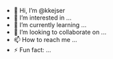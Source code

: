 - 👋 Hi, I’m @kkejser
- 👀 I’m interested in ...
- 🌱 I’m currently learning ...
- 💞️ I’m looking to collaborate on ...
- 📫 How to reach me ...
- ⚡ Fun fact: ...

<!---
kkejser/kkejser is a ✨ special ✨ repository because its `README.md` (this file) appears on your GitHub profile.
You can click the Preview link to take a look at your changes.
--->
